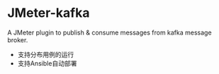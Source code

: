 # JMeter-kafka
A JMeter plugin to publish &amp; consume messages from kafka message broker.

- 支持分布用例的运行
- 支持Ansible自动部署

